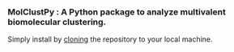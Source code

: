 ### MolClustPy : A Python package to analyze multivalent biomolecular clustering. 

Simply install by [cloning](https://docs.github.com/en/repositories/creating-and-managing-repositories/cloning-a-repository) the repository to your local machine. 
